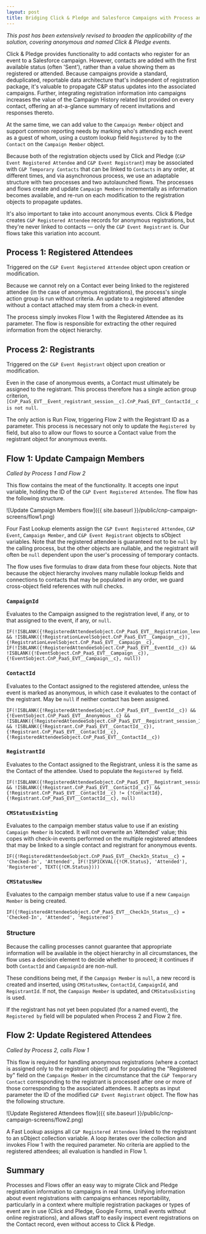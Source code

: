 ```yaml
---
layout: post
title: Bridging Click & Pledge and Salesforce Campaigns with Process and Flow
---
```


*This post has been extensively revised to broaden the applicability of the solution, covering anonymous and named Click & Pledge events.*

Click & Pledge provides functionality to add contacts who register for an event to a Salesforce campaign. However, contacts are added with the first available status (often 'Sent'), rather than a value showing them as registered or attended. Because campaigns provide a standard, deduplicated, reportable data architecture that's independent of registration package, it's valuable to propagate C&P status updates into the associated campaigns. Further, integrating registration information into campaigns increases the value of the Campaign History related list provided on every contact, offering an at-a-glance summary of recent invitations and responses thereto.

At the same time, we can add value to the `Campaign Member` object and support common reporting needs by marking who's attending each event as a guest of whom, using a custom lookup field `Registered by` to the `Contact` on the `Campaign Member` object.

Because both of the registration objects used by Click and Pledge (`C&P Event Registered Attendee` and `C&P Event Registrant`) may be associated with `C&P Temporary Contacts` that can be linked to `Contacts` in any order, at different times, and via asynchronous process, we use an adaptable structure with two processes and two autolaunched flows. The processes and flows create and update `Campaign Members` incrementally as information becomes available, and re-run on each modification to the registration objects to propagate updates.

It's also important to take into account anonymous events. Click & Pledge creates `C&P Registered Attendee` records for anonymous registrations, but they're never linked to contacts — only the `C&P Event Registrant` is. Our flows take this variation into account.

## Process 1: Registered Attendees
Triggered on the `C&P Event Registered Attendee` object upon creation or modification.

Because we cannot rely on a Contact ever being linked to the registered attendee (in the case of anonymous registrations),
the process's single action group is run without criteria. An update to a registered attendee without a contact attached may stem from a check-in event.

The process simply invokes Flow 1 with the Registered Attendee as its parameter. The flow is responsible for extracting the other required information from the object hierarchy.

## Process 2: Registrants
Triggered on the `C&P Event Registrant` object upon creation or modification.

Even in the case of anonymous events, a Contact must ultimately be assigned to the registrant. This process therefore has a single action group criterion, `[CnP_PaaS_EVT__Event_registrant_session__c].CnP_PaaS_EVT__ContactId__c is not null`.

The only action is Run Flow, triggering Flow 2 with the Registrant ID as a parameter. This process is necessary not only to update the `Registered by` field, but also to allow our flows to source a Contact value from the registrant object for anonymous events.

## Flow 1: Update Campaign Members
*Called by Process 1 and Flow 2*

This flow contains the meat of the functionality. It accepts one input variable, holding the ID of the `C&P Event Registered Attendee`. The flow has the following structure.

![Update Campaign Members flow]({{ site.baseurl }}/public/cnp-campaign-screens/flow1.png)

Four Fast Lookup elements assign the `C&P Event Registered Attendee`, `C&P Event`, `Campaign Member`, and `C&P Event Registrant` objects to sObject variables. Note that the registered attendee is guaranteed not to be `null` by the calling process, but the other objects are nullable, and the registrant will often be `null` dependent upon the user's processing of temporary contacts.

The flow uses five formulas to draw data from these four objects. Note that because the object hierarchy involves many nullable lookup fields and connections to contacts that may be populated in any order, we guard cross-object field references with null checks.

### `CampaignId`

Evaluates to the Campaign assigned to the registration level, if any, or to that assigned to the event, if any, or `null`.

    IF(!ISBLANK({!RegisteredAttendeeSobject.CnP_PaaS_EVT__Registration_level__c}) && !ISBLANK({!RegistrationLevelSobject.CnP_PaaS_EVT__Campaign__c}), {!RegistrationLevelSobject.CnP_PaaS_EVT__Campaign__c},
    IF(!ISBLANK({!RegisteredAttendeeSobject.CnP_PaaS_EVT__EventId__c}) && !ISBLANK({!EventSobject.CnP_PaaS_EVT__Campaign__c}), {!EventSobject.CnP_PaaS_EVT__Campaign__c}, null))

### `ContactId`

Evaluates to the Contact assigned to the registered attendee, unless the event is marked as anonymous, in which case it evaluates
to the contact of the registrant. May be `null` if neither contact has been assigned.

    IF(!ISBLANK({!RegisteredAttendeeSobject.CnP_PaaS_EVT__EventId__c}) && {!EventSobject.CnP_PaaS_EVT__Anonymous__c} && !ISBLANK({!RegisteredAttendeeSobject.CnP_PaaS_EVT__Registrant_session_Id__c}) && !ISBLANK({!Registrant.CnP_PaaS_EVT__ContactId__c}), {!Registrant.CnP_PaaS_EVT__ContactId__c}, {!RegisteredAttendeeSobject.CnP_PaaS_EVT__ContactId__c})

### `RegistrantId`

Evaluates to the Contact assigned to the Registrant, unless it is the same as the Contact of the attendee. Used to populate the `Registered by` field.

    IF(!ISBLANK({!RegisteredAttendeeSobject.CnP_PaaS_EVT__Registrant_session_Id__c}) && !ISBLANK({!Registrant.CnP_PaaS_EVT__ContactId__c}) && {!Registrant.CnP_PaaS_EVT__ContactId__c} != {!ContactId}, {!Registrant.CnP_PaaS_EVT__ContactId__c}, null)


### `CMStatusExisting`

Evaluates to the campaign member status value to use if an existing `Campaign Member` is located. It will not overwrite an 'Attended' value; this copes with check-in events performed on the multiple registered attendees that may be linked to a single contact and registrant for anonymous events.

    IF({!RegisteredAttendeeSobject.CnP_PaaS_EVT__CheckIn_Status__c} = 'Checked-In', 'Attended', IF(!ISPICKVAL({!CM.Status}, 'Attended'), 'Registered', TEXT({!CM.Status})))

### `CMStatusNew`

Evaluates to the campaign member status value to use if a new `Campaign Member` is being created.

    IF({!RegisteredAttendeeSobject.CnP_PaaS_EVT__CheckIn_Status__c} = 'Checked-In', 'Attended', 'Registered')


### Structure

Because the calling processes cannot guarantee that appropriate information will be available in the object hierarchy in all
circumstances, the flow uses a decision element to decide whether to proceed; it continues if both `ContactId` and `CampaignId` are non-null.

These conditions being met, if the `Campaign Member` is `null`, a new record is created and inserted, using `CMStatusNew`, `ContactId`, `CampaignId`, and `RegistrantId`. If not, the `Campaign Member` is updated, and `CMStatusExisting` is used.

If the registrant has not yet been populated (for a named event), the `Registered by` field will be populated when Process 2 and Flow 2 fire.

## Flow 2: Update Registered Attendees
*Called by Process 2, calls Flow 1*

This flow is required for handling anonymous registrations (where a contact is assigned only to the registrant object) and for populating the "Registered by" field on the `Campaign Member` in the circumstance that the `C&P Temporary Contact` corresponding to the registrant is processed after one or more of those corresponding to the associated attendees. It accepts as input parameter the ID of the modified `C&P Event Registrant` object. The flow has the following structure.

![Update Registered Attendees flow]({{ site.baseurl }}/public/cnp-campaign-screens/flow2.png)

A Fast Lookup assigns all `C&P Registered Attendees` linked to the registrant to an sObject collection variable. A loop iterates over the collection and invokes Flow 1 with the required parameter. No criteria are applied to the registered attendees; all evaluation is handled in Flow 1.

## Summary

Processes and Flows offer an easy way to migrate Click and Pledge registration information to campaigns in real time.
Unifying information about event registrations with campaigns enhances reportability, particularly in a context where multiple registration packages or types of event are in use (Click and Pledge, Google Forms, small events without online registrations), and allows staff to easily inspect event registrations on the Contact record, even without access to Click & Pledge.
